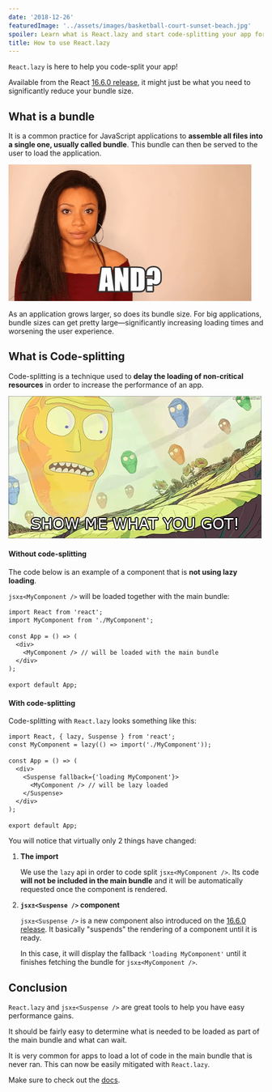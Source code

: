 ```yaml
---
date: '2018-12-26'
featuredImage: '../assets/images/basketball-court-sunset-beach.jpg'
spoiler: Learn what is React.lazy and start code-splitting your app for performance.
title: How to use React.lazy
---
```


`React.lazy` is here to help you code-split your app!

Available from the React [16.6.0 release](https://github.com/facebook/react/blob/master/CHANGELOG.md#1660-october-23-2018), it might just be what you need to significantly reduce your bundle size.

## What is a bundle

It is a common practice for JavaScript applications to **assemble all files into a single one, usually called bundle**. This bundle can then be served to the user to load the application.

![So what?](./gifs/so-what.gif)

As an application grows larger, so does its bundle size. For big applications, bundle sizes can get pretty large—significantly increasing loading times and worsening the user experience.

## What is Code-splitting

Code-splitting is a technique used to **delay the loading of non-critical resources** in order to increase the performance of an app.

![Show me what you got!](./gifs/show-me-what-you-got.gif)

#### Without code-splitting

The code below is an example of a component that is **not using lazy loading**.

`jsx±<MyComponent />` will be loaded together with the main bundle:

```jsx{2,6}
import React from 'react';
import MyComponent from './MyComponent';

const App = () => (
  <div>
    <MyComponent /> // will be loaded with the main bundle
  </div>
);

export default App;
```

#### With code-splitting

Code-splitting with `React.lazy` looks something like this:

```jsx{2,6,7,8}
import React, { lazy, Suspense } from 'react';
const MyComponent = lazy(() => import('./MyComponent'));

const App = () => (
  <div>
    <Suspense fallback={'loading MyComponent'}>
      <MyComponent /> // will be lazy loaded
    </Suspense>
  </div>
);

export default App;
```

You will notice that virtually only 2 things have changed:

1. **The import**

   We use the `lazy` api in order to code split `jsx±<MyComponent />`. Its code **will not be included in the main bundle** and it will be automatically requested once the component is rendered.

2. **`jsx±<Suspense />` component**

   `jsx±<Suspense />` is a new component also introduced on the [16.6.0 release](https://github.com/facebook/react/blob/master/CHANGELOG.md#1660-october-23-2018). It basically "suspends" the rendering of a component until it is ready.

   In this case, it will display the fallback `'loading MyComponent'` until it finishes fetching the bundle for `jsx±<MyComponent />`.

## Conclusion

`React.lazy` and `jsx±<Suspense />` are great tools to help you have easy performance gains.

It should be fairly easy to determine what is needed to be loaded as part of the main bundle and what can wait.

It is very common for apps to load a lot of code in the main bundle that is never ran. This can now be easily mitigated with `React.lazy`.

Make sure to check out the [docs](https://reactjs.org/docs/code-splitting.html).
